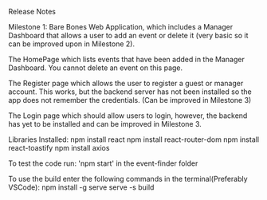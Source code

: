 Release Notes

Milestone 1:
Bare Bones Web Application, which includes a Manager Dashboard that allows a user to add an event or delete it (very basic so it can be improved upon in Milestone 2). 

The HomePage which lists events that have been added in the Manager Dashboard. You cannot delete an event on this page.

The Register page which allows the user to register a guest or manager account. This works, but the backend server has not been installed so the app does not remember the credentials. (Can be improved in Milestone 3)

The Login page which should allow users to login, however, the backend has yet to be installed and can be improved in Milestone 3.

Libraries Installed:
npm install react
npm install react-router-dom
npm install react-toastify
npm install axios

To test the code run: 'npm start' in the event-finder folder

To use the build enter the following commands in the terminal(Preferably VSCode):
npm install -g serve
serve -s build